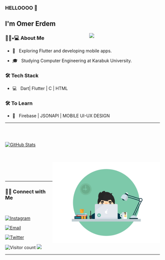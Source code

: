 ### HELLOOOO 👋<h2> I'm Omer Erdem</h2>

<img align='right' src="https://media.giphy.com/media/M9gbBd9nbDrOTu1Mqx/giphy.gif" width="230">

<h3> 👨🏻•💻 About Me </h3>



- 🤔 &nbsp; Exploring Flutter and developing mobile apps.

- 🎓 &nbsp; Studying Computer Engineering at Karabuk University.


<h3>🛠 Tech Stack</h3>



- 💻 &nbsp; Dart| Flutter | C | HTML







<h3>🛠 To Learn</h3>

- 🔧 &nbsp;  Firebase | JSONAPI | MOBILE UI-UX DESIGN

<hr>



<br/><br/>

[![ GitHub Stats](https://github-readme-stats.vercel.app/api?username=aydemiromer&show_icons=true)](https://github.com/aydemiromer)

<br/>

<br/>

<img src="https://github.com/nirala69/nirala69/blob/master/70804f7e25b11f29db904f2fa7b4cd9d.gif" width="350" align='right'>



<br><br>



<hr>



<h3> 🤝🏻 Connect with Me </h3>

<br>



<p align="center">





<a href="https://www.instagram.com/aydemiromerr/"><img alt="Instagram" src="https://img.shields.io/badge/Instagram-aydemiromerr-black?style=flat-square&logo=instagram"></a>

<a href="mailto:aydemirerdemomer@gmail.com"><img alt="Email" src="https://img.shields.io/badge/Email-aydemirerdemomer@gmail.com-blue?style=flat-square&logo=gmail"></a>

<a href="https://twitter.com/aydemireo"><img alt="Twitter" src="https://img.shields.io/badge/Twitter-aydemireo-blue?style=flat-square&logo=twitter"></a>


</p>





![Visitor count](https://visitor-badge.laobi.icu/badge?page_id=aydemiromer.aydemiromer)   <img src="https://media.giphy.com/media/dxn6fRlTIShoeBr69N/giphy.gif" width="30">





<hr>


